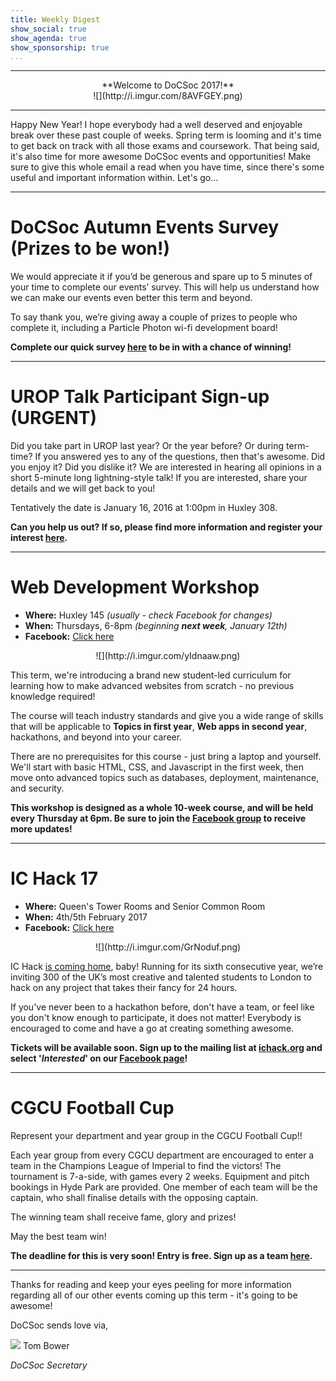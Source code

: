 ```yaml
---
title: Weekly Digest
show_social: true
show_agenda: true
show_sponsorship: true
...
```


---

<center>**Welcome to DoCSoc 2017!**</center>

<center>![](http://i.imgur.com/8AVFGEY.png)</center>

---

Happy New Year! I hope everybody had a well deserved and enjoyable break over these past couple of weeks. Spring term is looming and it's time to get back on track with all those exams and coursework. That being said, it's also time for more awesome DoCSoc events and opportunities! Make sure to give this whole email a read when you have time, since there's some useful and important information within. Let's go...

---

# DoCSoc Autumn Events Survey (Prizes to be won!)

We would appreciate it if you’d be generous and spare up to 5 minutes of your time to complete our events’ survey. This will help us understand how we can make our events even better this term and beyond.

To say thank you, we’re giving away a couple of prizes to people who complete it, including a Particle Photon wi-fi development board!

**Complete our quick survey [here](https://www.doc.ic.ac.uk/~mly15/docsoceventssurvey.html) to be in with a chance of winning!**

---

# UROP Talk Participant Sign-up (URGENT)

Did you take part in UROP last year? Or the year before? Or during term-time? If you answered yes to any of the questions, then that's awesome. Did you enjoy it? Did you dislike it? We are interested in hearing all opinions in a short 5-minute long lightning-style talk! If you are interested, share your details and we will get back to you!

Tentatively the date is January 16, 2016 at 1:00pm in Huxley 308.

**Can you help us out? If so, please find more information and register your interest [here](https://goo.gl/forms/LskqoYBgchyJepKu1).**

---

# Web Development Workshop

* **Where:** Huxley 145 *(usually - check Facebook for changes)*
* **When:** Thursdays, 6-8pm *(beginning **next week**, January 12th)*
* **Facebook:** [Click here](https://www.facebook.com/groups/1770637513199253/)

<center>![](http://i.imgur.com/yIdnaaw.png)</center>

This term, we're introducing a brand new student-led curriculum for learning how to make advanced websites from scratch - no previous knowledge required!

The course will teach industry standards and give you a wide range of skills that will be applicable to **Topics in first year**, **Web apps in second year**, hackathons, and beyond into your career.

There are no prerequisites for this course - just bring a laptop and yourself. We'll start with basic HTML, CSS, and Javascript in the first week, then move onto advanced topics such as databases, deployment, maintenance, and security.

**This workshop is designed as a whole 10-week course, and will be held every Thursday at 6pm. Be sure to join the [Facebook group](https://www.facebook.com/groups/1770637513199253/) to receive more updates!**

---

# IC Hack 17

* **Where:** Queen's Tower Rooms and Senior Common Room
* **When:** 4th/5th February 2017
* **Facebook:** [Click here](https://www.facebook.com/events/1478599202167555/)

<center>![](http://i.imgur.com/GrNoduf.png)</center>

IC Hack [is coming home](https://www.youtube.com/watch?v=RJqimlFcJsM#t=13s), baby! Running for its sixth consecutive year, we’re inviting 300 of the UK’s most creative and talented students to London to hack on any project that takes their fancy for 24 hours.

If you've never been to a hackathon before, don't have a team, or feel like you don't know enough to participate, it does not matter! Everybody is encouraged to come and have a go at creating something awesome.

**Tickets will be available soon. Sign up to the mailing list at [ichack.org](http://ichack.org) and select '*Interested*' on our [Facebook page](https://www.facebook.com/events/1478599202167555/)!**

---

# CGCU Football Cup

Represent your department and year group in the CGCU Football Cup!!

Each year group from every CGCU department are encouraged to enter a team in the Champions League of Imperial to find the victors! The tournament is 7-a-side, with games every 2 weeks. Equipment and pitch bookings in Hyde Park are provided. One member of each team will be the captain, who shall finalise details with the opposing captain.

The winning team shall receive fame, glory and prizes!

May the best team win!

**The deadline for this is very soon! Entry is free. Sign up as a team [here](https://docs.google.com/forms/d/e/1FAIpQLSctmAHFRCiLYijfmR90tGgQkkELmwuoTelWHYB6Xkh3h2hR6g/viewform?c=0&w=1).**

---

Thanks for reading and keep your eyes peeling for more information regarding all of our other events coming up this term - it's going to be awesome!

DoCSoc sends love via,

[![](http://i.imgur.com/mwEtDPb.png)](https://www.fb.com/thomas.bower.738) Tom Bower

*DoCSoc Secretary*